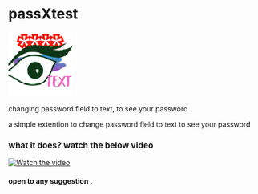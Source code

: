 # passXtest
![My Image](/icon//128x128_2.png)

changing password field to text, to see your password

a simple extention to change password field to text to see your password



### what it does? watch the below video
[![Watch the video](https://i.ytimg.com/vi_webp/ILSeZwiwxJk/maxresdefault.webp)](https://www.youtube.com/embed/ILSeZwiwxJk)


#### open to any suggestion .
